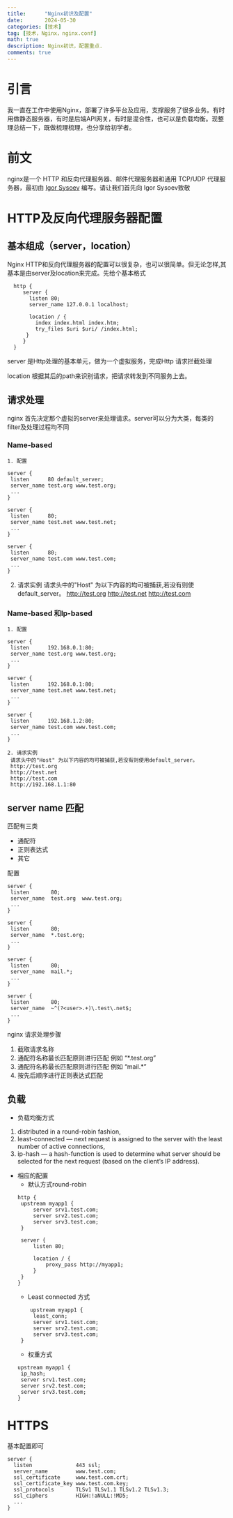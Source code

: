 ```yaml
---
title:      "Nginx初识及配置"
date:       2024-05-30
categories: [技术]
tag: [技术，Nginx，nginx.conf]
math: true
description: Nginx初识，配置重点.
comments: true
---
```

# 引言
我一直在工作中使用Nginx，部署了许多平台及应用，支撑服务了很多业务。有时用做静态服务器，有时是后端API网关，有时是混合性，也可以是负载均衡。现整理总结一下，既做梳理梳理，也分享给初学者。
# 前文
nginx是一个 HTTP 和反向代理服务器、邮件代理服务器和通用 TCP/UDP 代理服务器，最初由 [Igor Sysoev](http://sysoev.ru/en/) 编写。请让我们首先向 Igor Sysoev致敬

# HTTP及反向代理服务器配置
 ## 基本组成（server，location）
  Nginx HTTP和反向代理服务器的配置可以很复杂，也可以很简单。但无论怎样,其基本是由server及location来完成。先给个基本格式
 ```nginx
   http {
      server {
        listen 80;
        server_name 127.0.0.1 localhost;

        location / {
          index index.html index.htm;
          try_files $uri $uri/ /index.html;
       }
      }
   }
 ```
  server 是Http处理的基本单元，做为一个虚拟服务，完成Http 请求拦截处理

  location 根据其后的path来识别请求，把请求转发到不同服务上去。

 ## 请求处理
 nginx 首先决定那个虚拟的server来处理请求。server可以分为大类，每类的filter及处理过程均不同  
   ### Name-based 
    1. 配置
   ```nginx
   server {
    listen      80 default_server;
    server_name test.org www.test.org;
    ...
   }

   server {
    listen      80;
    server_name test.net www.test.net;
    ...
   }

   server {
    listen      80;
    server_name test.com www.test.com;
    ...
   }
   ```
   2. 请求实例
   请求头中的"Host" 为以下内容的均可被捕获,若没有则使default_server。
   http://test.org
   http://test.net
   http://test.com
  
   ###  Name-based 和Ip-based
    1. 配置
   ```nginx
   server {
    listen      192.168.0.1:80;
    server_name test.org www.test.org;
    ...
   }

   server {
    listen      192.168.0.1:80;
    server_name test.net www.test.net;
    ...
   }

   server {
    listen      192.168.1.2:80;
    server_name test.com www.test.com;
    ...
   }
   ```
    2. 请求实例
     请求头中的"Host" 为以下内容的均可被捕获,若没有则使用default_server。
     http://test.org
     http://test.net
     http://test.com
     http://192.168.1.1:80

 ## server name 匹配
匹配有三类
- 通配符
- 正则表达式
- 其它

配置
   ```nginx
   server {
    listen       80;
    server_name  test.org  www.test.org;
    ...
   }

   server {
    listen       80;
    server_name  *.test.org;
    ...
   }

   server {
    listen       80;
    server_name  mail.*;
    ...
   }

   server {
    listen       80;
    server_name  ~^(?<user>.+)\.test\.net$;
    ...
   }
   ```
nginx 请求处理步骤
1. 截取请求名称
2. 通配符名称最长匹配原则进行匹配 例如 “*.test.org”
3. 通配符名称最长匹配原则进行匹配 例如 “mail.*”
4. 按先后顺序进行正则表达式匹配

 ## 负载
 - 负载均衡方式
 1. distributed in a round-robin fashion,
 2. least-connected — next request is assigned to the server with the least number of active connections,
 3. ip-hash — a hash-function is used to determine what server should be selected for the next request (based on the client’s IP address).
 - 相应的配置
   -  默认方式round-robin
   ```nginx
   http {
    upstream myapp1 {
        server srv1.test.com;
        server srv2.test.com;
        server srv3.test.com;
    }

    server {
        listen 80;

        location / {
            proxy_pass http://myapp1;
        }
    }
   }
   ```
   - Least connected 方式
   ```nginx
       upstream myapp1 {
        least_conn;
        server srv1.test.com;
        server srv2.test.com;
        server srv3.test.com;
    }
   ```
   - 权重方式
   ```nginx
   upstream myapp1 {
    ip_hash;
    server srv1.test.com;
    server srv2.test.com;
    server srv3.test.com;
   }
   ```
 # HTTPS 
 基本配置即可
  ```nginx
  server {
    listen              443 ssl;
    server_name         www.test.com;
    ssl_certificate     www.test.com.crt;
    ssl_certificate_key www.test.com.key;
    ssl_protocols       TLSv1 TLSv1.1 TLSv1.2 TLSv1.3;
    ssl_ciphers         HIGH:!aNULL:!MD5;
    ...
}
  ```
  
 
 
